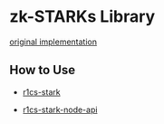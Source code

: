 # zk-STARKs Library

[original implementation](https://github.com/ethereum/research/tree/master/mimc_stark)

## How to Use

- [r1cs-stark](packages/r1cs-stark/README.md)

- [r1cs-stark-node-api](packages/napi/README.md)

